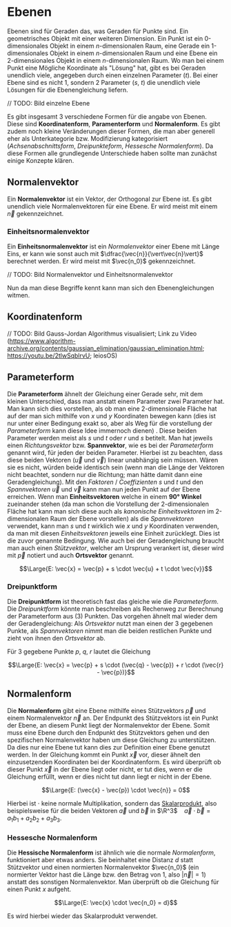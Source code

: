 # Ebenen

Ebenen sind für Geraden das, was Geraden für Punkte sind. Ein geometrisches Objekt mit einer weiteren Dimension. Ein Punkt ist ein 0-dimensionales Objekt in einem $n$-dimensionalen Raum, eine Gerade ein 1-dimensionales Objekt in einem $n$-dimensionalen Raum und eine Ebene ein 2-dimensionales Objekt in einem $n$-dimensionalen Raum. Wo man bei einem Punkt eine Mögliche Koordinate als "Lösung" hat, gibt es bei Geraden unendlich viele, angegeben durch einen einzelnen Parameter ($t$). Bei einer Ebene sind es nicht 1, sondern 2 Parameter ($s$, $t$) die unendlich viele Lösungen für die Ebenengleichung liefern.

// TODO: Bild einzelne Ebene

Es gibt insgesamt 3 verschiedene Formen für die angabe von Ebenen. Diese sind **Koordinatenform**, **Paramenterform** und **Normalenform**. Es gibt zudem noch kleine Veränderungen dieser Formen, die man aber generell eher als Unterkategorie bzw. Modifizierung kategorisiert (*Achsenabschnittsform*, *Dreipunkteform*, *Hessesche Normalenform*). Da diese Formen alle grundlegende Unterschiede haben sollte man zunächst einige Konzepte klären. 

## Normalenvektor

Ein **Normalenvektor** ist ein Vektor, der Orthogonal zur Ebene ist. Es gibt unendlich viele Normalenvektoren für eine Ebene. Er wird meist mit einem $\vec{n}$ gekennzeichnet.

### Einheitsnormalenvektor

Ein **Einheitsnormalenvektor** ist ein *Normalenvektor* einer Ebene mit Länge Eins, er kann wie sonst auch mit $\dfrac{\vec{n}}{\vert\vec{n}\vert}$ berechnet werden. Er wird meist mit $\vec{n_0}$ gekennzeichnet.

// TODO: Bild Normalenvektor und Einheitsnormalenvektor

Nun da man diese Begriffe kennt kann man sich den Ebenengleichungen witmen.

## Koordinatenform

// TODO: Bild Gauss-Jordan Algorithmus visualisiert; Link zu Video (https://www.algorithm-archive.org/contents/gaussian_elimination/gaussian_elimination.html; https://youtu.be/2tlwSqblrvU; leiosOS)

## Parameterform

Die **Parameterform** ähnelt der Gleichung einer Gerade sehr, mit dem kleinen Unterschied, dass man anstatt einem Parameter zwei Parameter hat. Man kann sich dies vorstellen, als ob man eine 2-dimensionale Fläche hat auf der man sich mithilfe von $x$ und $y$ Koordinaten bewegen kann (dies ist nur unter einer Bedingung exakt so, aber als Weg für die vorstellung der *Parameterform* kann diese Idee immernoch dienen) . Diese beiden Parameter werden meist als $s$ und $t$ oder $r$ und $s$ betitelt. Man hat jeweils einen *Richtungsvektor* bzw. **Spannvektor**, wie es bei der *Parameterform* genannt wird, für jeden der beiden Parameter. Hierbei ist zu beachten, dass diese beiden Vektoren ($\vec{u}$ und $\vec{v}$) linear unabhängig sein müssen. Wären sie es nicht, würden beide identisch sein (wenn man die Länge der Vektoren nicht beachtet, sondern nur die Richtung; man hätte damit dann eine Geradengleichung). Mit den *Faktoren* / *Coeffizienten* $s$ und $t$ und den *Spannvektoren* $\vec{u}$ und $\vec{v}$ kann man nun jeden Punkt auf der Ebene erreichen. Wenn man **Einheitsvektoren** welche in einem **90° Winkel** zueinander stehen (da man schon die Vorstellung der 2-dimensionalen Fläche hat kann man sich diese auch als *kanonische Einheitsvektoren* im 2-dimensionalen Raum der Ebene vorstellen) als die *Spannvektoren* verwendet, kann man $s$ und $t$ wirklich wie $x$ und $y$ Koordinaten verwenden, da man mit diesen *Einheitsvektoren* jeweils eine Einheit zurücklegt. Dies ist die zuvor genannte Bedingung. Wie auch bei der Geradengleichung braucht man auch einen *Stützvektor*, welcher am Ursprung verankert ist, dieser wird mit $\vec{p}$ notiert und auch **Ortsvektor** genannt.

$$\Large{E: \vec{x} = \vec{p} + s \cdot \vec{u} + t \cdot \vec{v}}$$

### Dreipunktform

Die **Dreipunktform** ist theoretisch fast das gleiche wie die *Parameterform*. Die *Dreipunktform* könnte man beschreiben als Rechenweg zur Berechnung der Parameterform aus (3) Punkten. Das vorgehen ähnelt mal wieder dem der Geradengleichung: Als *Ortsvektor* nutzt man einen der 3 gegebenen Punkte, als *Spannvektoren* nimmt man die beiden restlichen Punkte und zieht von ihnen den *Ortsvektor* ab.

Für 3 gegebene Punkte $p$, $q$, $r$ lautet die Gleichung

$$\Large{E: \vec{x} = \vec{p} + s \cdot (\vec{q} - \vec{p}) + r \cdot (\vec{r} - \vec{p})}$$

## Normalenform

Die **Normalenform** gibt eine Ebene mithilfe eines Stützvektors $\vec{p}$ und einem Normalenvektor $\vec{n}$ an. Der Endpunkt des Stützvektors ist ein Punkt der Ebene, an diesem Punkt liegt der Normalenvektor der Ebene. Somit muss eine Ebene durch den Endpunkt des Stützvektors gehen und den spezifischen Normalenvektor haben um diese Gleichung zu unterstützen. Da dies nur eine Ebene tut kann dies zur Definition einer Ebene genutzt werden. In der Gleichung kommt ein Punkt $\vec{x}$ vor, dieser ähnelt den einzusetzenden Koordinaten bei der Koordinatenform. Es wird überprüft ob dieser Punkt $\vec{x}$ in der Ebene liegt oder nicht, er tut dies, wenn er die Gleichung erfüllt, wenn er dies nicht tut dann liegt er nicht in der Ebene.

$$\Large{E: (\vec{x} - \vec{p}) \cdot \vec{n}} = 0$$

Hierbei ist $\cdot$ keine normale Multiplikation, sondern das [Skalarprodukt](/mathe/vektor_grundlagen?id=skalarprodukt), also beispielsweise für die beiden Vektoren $\vec{a}$ und $\vec{b}$ in $\R^3$ &nbsp;&nbsp; $\vec{a} \cdot \vec{b} = a_1b_1 + a_2b_2 + a_3b_3$.

### Hessesche Normalenform

Die **Hessische Normalenform** ist ähnlich wie die normale *Normalenform*, funktioniert aber etwas anders. Sie beinhaltet eine Distanz $d$ statt Stützvektor und einen normierten Normalenvektor $\vec{n_0}$ (ein normierter Vektor hast die Länge bzw. den Betrag von 1, also $|\vec{n}| = 1$) anstatt des sonstigen Normalenvektor. Man überprüft ob die Gleichung für einen Punkt $x$ aufgeht.

$$\Large{E: \vec{x} \cdot \vec{n_0} = d}$$

Es wird hierbei wieder das Skalarprodukt verwendet.